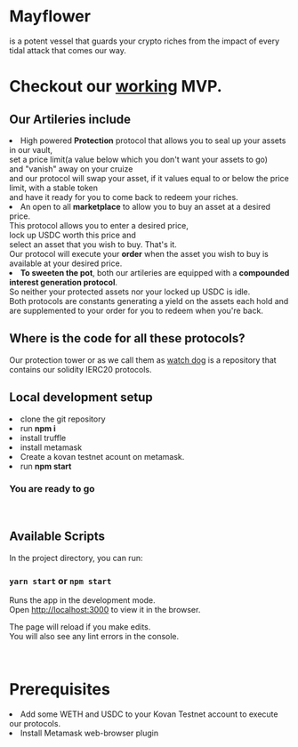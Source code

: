 # Mayflower
is a potent vessel that guards your crypto riches from the impact of every tidal attack that comes our way.

# Checkout our [working](https://master.d3bieez7lmzxny.amplifyapp.com/) MVP.

## Our Artileries include

<li> High powered <b>Protection</b> protocol that allows you to seal up your assets in our vault, <br>
set a price limit(a value below which you don't want your assets to go) <br>
and "vanish" away on your cruize <br>
and our protocol will swap your asset, if it values equal to or below the price limit, with a stable token <br>
and have it ready for you to come back to redeem your riches.

<br>
<li> An open to all <b>marketplace</b> to allow you to buy an asset at a desired price. <br>
This protocol allows you to enter a desired price, <br> lock up USDC worth this price and <br>select an asset that you wish to buy. That's it. <br> Our protocol will execute your <b>order</b> when the asset you wish to buy is available at your desired price.

<br>

<li> <b>To sweeten the pot</b>, both our artileries are equipped with a <b>compounded interest generation protocol</b>. <br> So neither your protected assets nor your locked up USDC is idle. <br>Both protocols are constants generating a yield on the assets each hold and are supplemented to your order for you to redeem when you're back.

<br>

## Where is the code for all these protocols?
Our protection tower or as we call them as [watch dog](https://github.com/CruizeFinance/watch_dog) is a repository that contains our solidity IERC20 protocols.


## Local development setup
<li>clone the git repository
<li>run <b> npm i</b>
<li>install truffle
<li>install metamask
<li>Create a kovan testnet acount on metamask.
<li>run <b>npm start</b>

<br> 

### You are ready to go
<br>

## Available Scripts

In the project directory, you can run:

### `yarn start` or `npm start`

Runs the app in the development mode.\
Open [http://localhost:3000](http://localhost:3000) to view it in the browser.

The page will reload if you make edits.\
You will also see any lint errors in the console.

<br>

# Prerequisites
<li>Add some WETH and USDC to your Kovan Testnet account to execute our protocols.
<br><li>Install Metamask web-browser plugin 